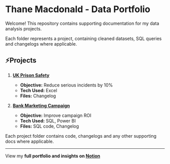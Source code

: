 # Thane Macdonald - Data Portfolio

Welcome! This repository contains supporting documentation for my data analysis projects. 

Each folder represents a project, containing cleaned datasets, SQL queries and changelogs where applicable.

## ⚡Projects

1. **[UK Prison Safety](./project-uk-prison-safety/README.md)**
   - **Objective:** Reduce serious incidents by 10%
   - **Tech Used:** Excel
   - **Files:** Changelog

2. **[Bank Marketing Campaign](./project-bank-marketing-campaign/README.md)**
   - **Objective:** Improve campaign ROI
   - **Tech Used:** SQL, Power BI
   - **Files:** SQL code, Changelog


Each project folder contains code, changelogs and any other supporting docs where applicable.

---
View my **full portfolio and insights on [Notion](https://gray-diascia-2f7.notion.site/Thane-Macdonald-Data-Portfolio-19f009096b56801cbf3ce5c6d4b54608?pvs=4)**
